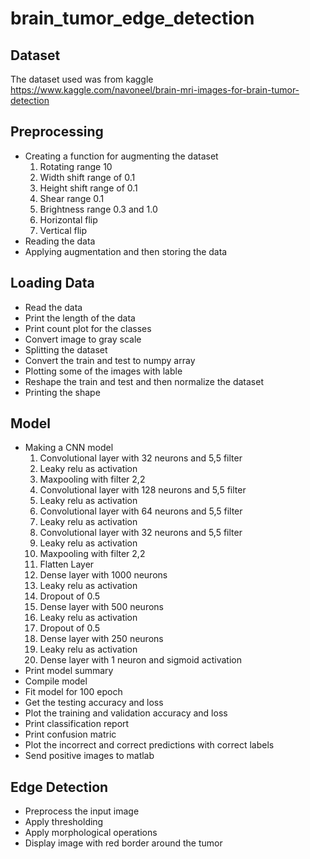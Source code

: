 # brain_tumor_edge_detection

## Dataset
The dataset used was from kaggle 
https://www.kaggle.com/navoneel/brain-mri-images-for-brain-tumor-detection

## Preprocessing
* Creating a function for augmenting the dataset
  1. Rotating range 10
  2. Width shift range of 0.1
  3. Height shift range of 0.1
  4. Shear range 0.1
  5. Brightness range 0.3 and 1.0
  6. Horizontal flip
  7. Vertical flip
* Reading the data
* Applying augmentation and then storing the data

## Loading Data
* Read the data
* Print the length of the data
* Print count plot for the classes
* Convert image to gray scale
* Splitting the dataset
* Convert the train and test to numpy array
* Plotting some of the images with lable
* Reshape the train and test and then normalize the dataset
* Printing the shape

## Model
* Making a CNN model
  1. Convolutional layer with 32 neurons and 5,5 filter
  2. Leaky relu as activation
  3. Maxpooling with filter 2,2
  4. Convolutional layer with 128 neurons and 5,5 filter
  5. Leaky relu as activation
  6. Convolutional layer with 64 neurons and 5,5 filter
  7. Leaky relu as activation
  8. Convolutional layer with 32 neurons and 5,5 filter
  9. Leaky relu as activation
  10. Maxpooling with filter 2,2
  11. Flatten Layer
  12. Dense layer with 1000 neurons
  13. Leaky relu as activation
  14. Dropout of 0.5
  15. Dense layer with 500 neurons
  16. Leaky relu as activation
  17. Dropout of 0.5
  18. Dense layer with 250 neurons
  19. Leaky relu as activation
  20. Dense layer with 1 neuron and sigmoid activation
* Print model summary
* Compile model
* Fit model for 100 epoch
* Get the testing accuracy and loss
* Plot the training and validation accuracy and loss
* Print classification report
* Print confusion matric
* Plot the incorrect and correct predictions with correct labels
* Send positive images to matlab

## Edge Detection
* Preprocess the input image
* Apply thresholding
* Apply morphological operations
* Display image with red border around the tumor
